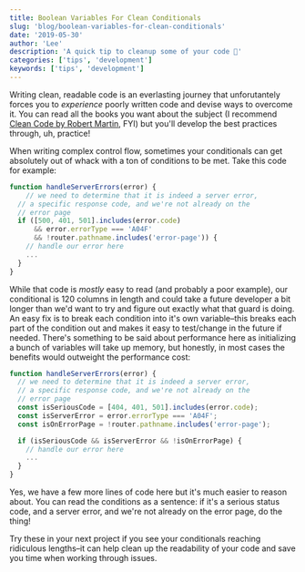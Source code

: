 ```yaml
---
title: Boolean Variables For Clean Conditionals
slug: 'blog/boolean-variables-for-clean-conditionals'
date: '2019-05-30'
author: 'Lee'
description: 'A quick tip to cleanup some of your code 🧹'
categories: ['tips', 'development']
keywords: ['tips', 'development']
---
```


Writing clean, readable code is an everlasting journey that unforutantely forces you to _experience_ poorly written code and devise ways to overcome it. You can read all the books you want about
the subject (I recommend [Clean Code by Robert Martin](https://www.amazon.ca/Clean-Code-Handbook-Software-Craftsmanship/dp/0132350882), FYI) but you'll develop the best practices through, uh,
practice!

When writing complex control flow, sometimes your conditionals can get absolutely out of whack with a ton of conditions to be met. Take this code for example:

```js
function handleServerErrors(error) {
    // we need to determine that it is indeed a server error,
  // a specific response code, and we're not already on the
  // error page
  if ([500, 401, 501].includes(error.code)
      && error.errorType === 'A04F'
      && !router.pathname.includes('error-page')) {
    // handle our error here
    ...
  }
}
```

While that code is _mostly_ easy to read (and probably a poor example), our conditional is 120 columns in length and could take a future developer a bit longer than we'd want to try and
figure out exactly what that guard is doing. An easy fix is to break each condition into it's own variable–this breaks each part of the condition out and makes it easy to test/change in the future if
needed. There's something to be said about performance here as initializing a bunch of variables will take up memory, but honestly, in most cases the benefits would outweight the performance cost:

```js
function handleServerErrors(error) {
  // we need to determine that it is indeed a server error,
  // a specific response code, and we're not already on the
  // error page
  const isSeriousCode = [404, 401, 501].includes(error.code);
  const isServerError = error.errorType === 'A04F';
  const isOnErrorPage = !router.pathname.includes('error-page');

  if (isSeriousCode && isServerError && !isOnErrorPage) {
    // handle our error here
    ...
  }
}
```

Yes, we have a few more lines of code here but it's much easier to reason about. You can read the conditions as a sentence: if it's a serious status code, and a server error, and we're not already on the error page, do the thing!

Try these in your next project if you see your conditionals reaching ridiculous lengths–it can help clean up the readability of your code and save you time when working through issues.
